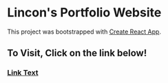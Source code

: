 # Lincon's Portfolio Website
This project was bootstrapped with [Create React App](https://github.com/facebook/create-react-app).

## To Visit, Click on the link below!
### [Link Text](http://lwood-codes0623.github.io)
